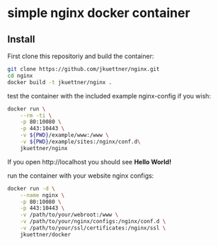 # simple nginx docker container

## Install
First clone this repositoriy and build the container:
```sh
git clone https://github.com/jkuettner/nginx.git
cd nginx
docker build -t jkuettner/nginx .
```


test the container with the included example nginx-config if you wish:
```sh
docker run \
    --rm -ti \
    -p 80:10080 \
    -p 443:10443 \
    -v ${PWD}/example/www:/www \
    -v ${PWD}/example/sites:/nginx/conf.d\
    jkuettner/nginx
```
If you open http://localhost you should see **Hello World!**


run the container with your website nginx configs:
```sh
docker run -d \
    --name nginx \
    -p 80:10080 \
    -p 443:10443 \
    -v /path/to/your/webroot:/www \
    -v /path/to/your/nginx/configs:/nginx/conf.d \
    -v /path/to/your/ssl/certificates:/nginx/ssl \
    jkuettner/docker
```